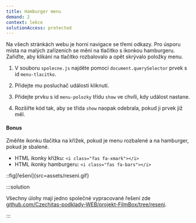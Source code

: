 ```yaml
---
title: Hamburger menu
demand: 2
context: lekce
solutionAccess: protected
---
```


Na všech stránkách webu je horní navigace se třemi odkazy. Pro úsporu místa na malých zařízeních se mění na tlačítko s ikonkou hamburgeru. Zařiďte, aby klikání na tlačítko rozbalovalo a opět skrývalo položky menu.

1. V souboru `spolecne.js` najděte pomocí `document.querySelector` prvek s id `menu-tlacitko`.

1. Přidejte mu posluchač události kliknutí.

1. Přidejte prvku s id `menu-polozky` třídu `show` ve chvíli, kdy událost nastane.

1. Rozšiřte kód tak, aby se třída `show` naopak odebrala, pokud ji prvek již měl.

#### Bonus

Změňte ikonku tlačítka na křížek, pokud je menu rozbalené a na hamburger, pokud je sbalené.

- HTML ikonky křížku: `<i class="fas fa-xmark"></i>`
- HTML ikonky hamburgeru: `<i class="fas fa-bars"></i>`

::fig[řešení]{src=assets/reseni.gif}

:::solution

Všechny úlohy mají jedno společné vypracované řešení zde [github.com/Czechitas-podklady-WEB/projekt-FilmBox/tree/reseni](https://github.com/Czechitas-podklady-WEB/projekt-FilmBox/tree/reseni).

:::
